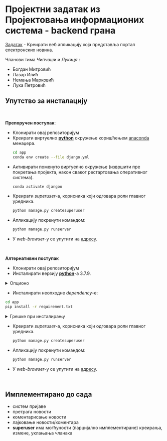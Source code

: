 # Проjектни задатак из Проjектовања информационих система - backend грана

[Задатак](./поставка.pdf) - Креирати веб апликациjу коjа представља портал електронских новина.

Чланови тима *Чипчаши и Лукица* :
* Богдан Митровић
* Лазар Илић
* Немања Марковић
* Лука Петровић


## Упутство за инсталацију

<br>

**Препоручен поступак**:
* Клонирати овај репозиторијум
* Креирати виртуелно [**python**](https://www.python.org/) окружење коришћењем [anaconda](https://www.anaconda.com/) менаџера.
  ```bash
  cd app
  conda env create --file django.yml
  ```
* Активирати поменуто виртуелно окружење (извршити прe покретањa пројекта, након сваког рестартовања оперативног система).
  ```bash
  conda activate djangoo
  ```
* Креирати *superuser*-а, корисника који одговара роли главног уредника.
  ```bash
  python manage.py createsuperuser
  ```
* Апликацију покренути командом:
  ```bash
  python manage.py runserver
  ```
* У *web-browser*-у се упутити на [адресу](http://127.0.0.1:8000/).

<br>

**Алтернативни поступак**
* Клонирати овај репозиторијум
* Инсталирати верзију [**python**](https://www.python.org/downloads/release/python-379/)-а 3.7.9.
  
<details markdown='block'>
<summary>Опционо</summary>

---

И даље је препорука користити виртуелна окружења, помоћу [anaconda](https://www.anaconda.com/) менаџера или [venv](https://docs.python.org/3/library/venv.html) модула(укљученог у **python** дистрибуције).

<br>

Искористити следеће команде (*anaconda* варијанта):
```bash
  conda env create -n "ime_okruzenja" python=3.7.9
  conda activate ime_okruzenja
```
<br>

или (*venv* варијанта):

```bash
  python3.7.9 -m venv ime_okruzenja
```
*venv* активација за *Windows* кориснике
```bash
  ime_okruzenja\Scripts\activate
```

*venv* активација за *Linux/MacOS* кориснике
```bash
  source ime_okruzenja/bin/activate
```
<br>

Потребно је активирати окружење након ресетовања система, а пре покретања пројекта.
Како бисте изашли из виртуелног окружења, користите (*anaconda* варијанта):
```bash
  conda deactivate
```
или (*venv* варијанта):

```bash
  deactivate
```
---

<br>

<br>



</details>

* Инсталирати неопходне *dependency*-е:
```bash
cd app
pip install -r requirement.txt
```
<details markdown='block'>
<summary>Грешке при инсталирању</summary>

<br>

---

Уколико се деси да се поступак заврши грешком при инсталацији *Pillow*-а (или генерално било које ставке), поступити на следећи начин:
  * Исећи из фајла **requirement.txt** линију која садржи ставку која генерише грешку, у овом примеру Pillow==5.3.0.
  * Сачувати измењени фајл **requirement.txt**.
  * Покренути команду:
```bash
pip install Pillow==5.3.0
```
  * Поново покренути команду:
```bash
pip install -r requirement.txt
```
  * Понављати поступак док се процес не заврши без грешака.
  * Уколико ово није од помоћи, посаветујте се са [лекаром или фармацеутом](https://chat.openai.com/).

---
<br>

</details>

* Креирати *superuser*-а, корисника који одговара роли главног уредника.
  ```bash
  python manage.py createsuperuser
  ```
* Апликацију покренути командом:
  ```bash
  python manage.py runserver
  ```
* У *web-browser*-у се упутити на [адресу](http://127.0.0.1:8000/).




<br>


## Имплементирано до сада

* систем пријаве
* претрага новости
* коментарисање новости
* лајковање новости/коментара
* **superuser** има могћуности (парцијално имплементиране) креирања, измене, уклањања чланака
